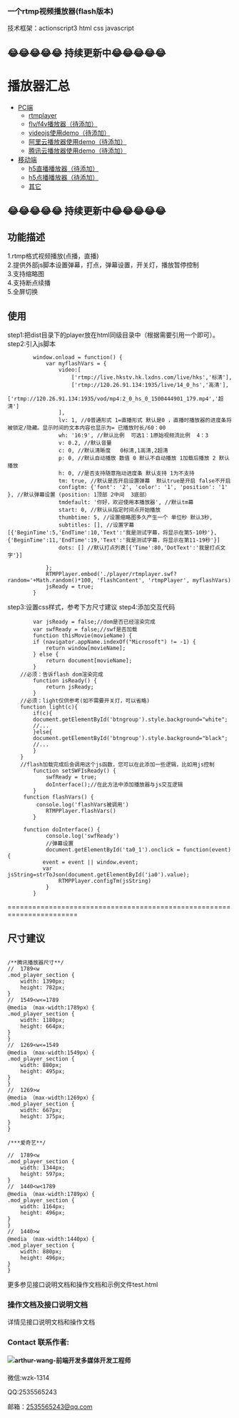 
### 一个rtmp视频播放器(flash版本)
技术框架：actionscript3 html css javascript
## 😂😂😂😂😂  持续更新中😂😂😂😂😂
# 播放器汇总 
  * [PC端]()
    * [rtmplayer](https://github.com/newued/rtmplayer)
    * [flv/f4v播放器（待添加）]()
    * [videojs使用demo（待添加）]()
    * [阿里云播放器使用demo（待添加）]()
    * [腾讯云播放器使用demo（待添加）]()
* [移动端]()
    * [h5直播播放器（待添加）]()
    * [h5点播播放器（待添加）]()
    * [其它]()
    
## 😂😂😂😂😂  持续更新中😂😂😂😂😂
## 功能描述
1.rtmp格式视频播放(点播，直播)<br>
2.提供外部js脚本设置弹幕，打点，弹幕设置，开关灯，播放暂停控制<br>
3.支持缩略图<br>
4.支持断点续播<br>
5.全屏切换<br>

## 使用
step1:把dist目录下的player放在html同级目录中（根据需要引用一个即可）。
step2:引入js脚本
```
        window.onload = function() {
            var myflashVars = {
				video:[
					['rtmp://live.hkstv.hk.lxdns.com/live/hks','标清'],
					['rtmp://120.26.91.134:1935/live/14_0_hs','高清'],
					['rtmp://120.26.91.134:1935/vod/mp4:2_0_hs_0_1500444901_179.mp4','超清']
				],
                lv: 1, //0普通形式 1=直播形式 默认是0 ，直播时播放器的进度条将被锁定/隐藏。显示时间的文本内容也显示为= 已播放时长/60：00
                wh: '16:9', //默认比例  可选1：1原始视频流比例  4：3  
                v: 0.2, //默认音量   
                c: 0, //默认清晰度   0标清,1高清,2超清
                p: 0, //默认自动播放 数值 0 默认不自动播放 1加载后播放 2 默认播放
                h: 0, //是否支持随意拖动进度条 默认支持 1为不支持
                tm: true, //默认是否开启设置弹幕  默认true是开启 false不开启
                configtm: {'font': '2', 'color': '1', 'position': '1' }, //默认弹幕设置 (position: 1顶部 2中间  3底部）
                tmdefault: '你好，欢迎使用本播放器', //默认tm幕
                start: 0, //默认从指定时间点开始播放 
                thumbtime: 5, //设置缩略图多久产生一个 单位秒 默认3秒,
                subtitles: [], //设置字幕[{'BeginTime':5,'EndTime':10,'Text':'我是测试字幕，将显示在第5-10秒'},{'BeginTime':11,'EndTime':19,'Text':'我是测试字幕，将显示在第11-19秒'}]
                dots: [] //默认打点列表[{'Time':80,'DotText':'我是打点文字'}]

            };
            RTMPPlayer.embed('./player/rtmplayer.swf?random='+Math.random()*100, 'flashContent', 'rtmpPlayer', myflashVars)
            jsReady = true;
        }
```
step3:设置css样式，参考下方尺寸建议
step4:添加交互代码
```
        var jsReady = false;//dom是否已经渲染完成
        var swfReady = false;//swf是否加载
		function thisMovie(movieName) {
        if (navigator.appName.indexOf("Microsoft") != -1) {
            return window[movieName];
        } else {
            return document[movieName];
        }
	//必须：告诉flash dom渲染完成
        function isReady() {
            return jsReady;
        }
	//必须：light仅供参考(如不需要开关灯，可以省略)
	function light(c){
		if(c){
		document.getElementById('btngroup').style.background="white";
		//...
		}else{
		document.getElementById('btngroup').style.background="black";
		//...
		}
	}
	//flash加载完成后会调用这个js函数，您可以在此添加一些逻辑，比如用js控制
        function setSWFIsReady() {
            swfReady = true;
            doInterface();//在此方法中添加播放器与js交互逻辑
        }
	 function flashVars() {
		 console.log('flashVars被调用')
            RTMPPlayer.flashVars()
        }
	
	 function doInterface() {
            console.log('swfReady')
			//弹幕设置
            document.getElementById('ta0_1').onclick = function(event) {
		   event = event || window.event;
		   var jsString=strToJson(document.getElementById('ia0').value);
                RTMPPlayer.configTm(jsString)
            }
	    }
```



=======================================================================
## 尺寸建议
```

/**腾讯播放器尺寸**/
//  1789<w
.mod_player_section {
	width: 1390px;
	height: 782px;
}
//  1549<w<=1789
@media （max-width:1789px）{
.mod_player_section {
	width: 1180px;
	height: 664px;
}
}
//  1269<w<=1549
@media （max-width:1549px）{
.mod_player_section {
	width: 880px;
	height: 495px;
}
}
//  1269>w
@media （max-width:1269px）{
.mod_player_section {
	width: 667px;
	height: 375px;
}
}

/***爱奇艺**/

//  1789<w
.mod_player_section {
	width: 1344px;
	height: 597px;
}
//  1440<w<1789
@media （max-width:1789px）{
.mod_player_section {
	width: 1164px;
	height: 496px;
}
}
//  1440>w
@media （max-width:1440px）{
.mod_player_section {
	width: 880px;
	height: 496px;
}
}
```
更多参见接口说明文档和操作文档和示例文件test.html
### 操作文档及接口说明文档
详情见接口说明文档和操作文档
### Contact 联系作者:

#### ![arthur-wang-前端开发多媒体开发工程师](https://avatars3.githubusercontent.com/u/19658614?s=400&v=4) 

微信:wzk-1314

QQ:2535565243

邮箱：2535565243@qq.com
